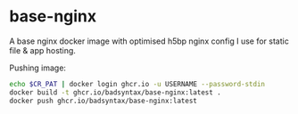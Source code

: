 # base-nginx

A base nginx docker image with optimised h5bp nginx config I use for static file & app hosting.

Pushing image:

```bash
echo $CR_PAT | docker login ghcr.io -u USERNAME --password-stdin
docker build -t ghcr.io/badsyntax/base-nginx:latest .
docker push ghcr.io/badsyntax/base-nginx:latest
```
